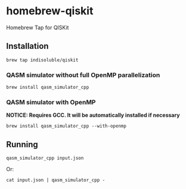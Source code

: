 # homebrew-qiskit
Homebrew Tap for QISKit

## Installation

```
brew tap indisoluble/qiskit
```

### QASM simulator without full OpenMP parallelization

```
brew install qasm_simulator_cpp
```

### QASM simulator with OpenMP
**NOTICE: Requires GCC. It will be automatically installed if necessary** 

```
brew install qasm_simulator_cpp --with-openmp
```

## Running

```
qasm_simulator_cpp input.json
```

Or:

```
cat input.json | qasm_simulator_cpp -
```
